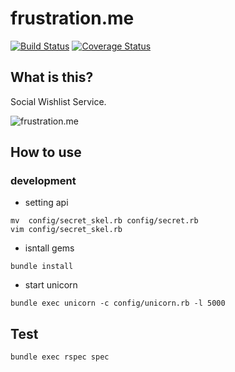 # frustration.me

[![Build Status](https://api.travis-ci.org/nakajijapan/frustrationme_app.png?branch=master)](http://travis-ci.org/nakajijapan/frustrationme_app)
[![Coverage Status](https://coveralls.io/repos/nakajijapan/frustrationme_app/badge.png?branch=master)](https://coveralls.io/r/nakajijapan/frustrationme_app?branch=master)

## What is this?

Social Wishlist Service.

![frustration.me](https://raw.github.com/nakajijapan/frustrationme_app/master/app/assets/images/icon500_500.png)

## How to use

### development

* setting api

```
mv  config/secret_skel.rb config/secret.rb
vim config/secret_skel.rb
```

* isntall gems

```
bundle install
```

* start unicorn

```
bundle exec unicorn -c config/unicorn.rb -l 5000
```

## Test

```
bundle exec rspec spec
```
